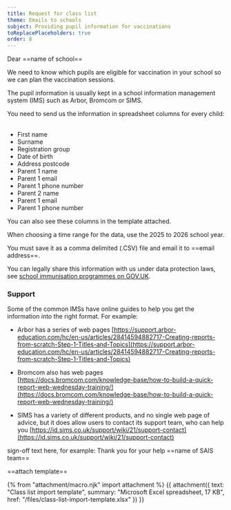 ```yaml
---
title: Request for class list
theme: Emails to schools
subject: Providing pupil information for vaccinations
toReplacePlaceholders: true
order: 8
---
```


Dear ==name of school== 
 
We need to know which pupils are eligible for vaccination in your school so we can plan the vaccination sessions.  
 
The pupil information is usually kept in a school information management system (IMS) such as Arbor, Bromcom or SIMS. 
 
You need to send us the information in spreadsheet columns for every child: 
  
- First name 
- Surname 
- Registration group 
- Date of birth 
- Address postcode 
- Parent 1 name 
- Parent 1 email 
- Parent 1 phone number 
- Parent 2 name 
- Parent 1 email 
- Parent 1 phone number 
 
You can also see these columns in the template attached. 
 
When choosing a time range for the data, use the 2025 to 2026 school year. 
 
You must save it as a comma delimited (.CSV) file and email it to ==email address==.

You can legally share this information with us under data protection laws, see [school immunisation programmes on GOV.UK](https://www.gov.uk/guidance/data-protection-in-schools/sharing-personal-data#school-immunisation-programmes).

 
### Support 
 
Some of the common IMSs have online guides to help you get the information into the right format. For example: 
 
- Arbor has a series of web pages 
[https://support.arbor-education.com/hc/en-us/articles/28414594882717-Creating-reports-from-scratch-Step-1-Titles-and-Topics](https://support.arbor-education.com/hc/en-us/articles/28414594882717-Creating-reports-from-scratch-Step-1-Titles-and-Topics)  
 
- Bromcom also has web pages  
[https://docs.bromcom.com/knowledge-base/how-to-build-a-quick-report-web-wednesday-training/](https://docs.bromcom.com/knowledge-base/how-to-build-a-quick-report-web-wednesday-training/)  
 
- SIMS has a variety of different products, and no single web page of advice, but it does allow users to contact its support team, who can help you
[https://id.sims.co.uk/support/wiki/21/support-contact](https://id.sims.co.uk/support/wiki/21/support-contact)  

sign-off text here, for example: Thank you for your help
==name of SAIS team== 
 
==attach template==

{% from "attachment/macro.njk" import attachment %}
{{ attachment({
  text: "Class list import template",
  summary: "Microsoft Excel spreadsheet, 17 KB",
  href: "/files/class-list-import-template.xlsx"
}) }}
